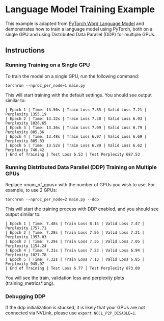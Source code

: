 # Language Model Training Example

This example is adapted from [PyTorch Word Language Model](https://github.com/pytorch/examples/tree/main/word_language_model) and demonstrates how to train a language model using PyTorch, both on a single GPU and using Distributed Data Parallel (DDP) for multiple GPUs.

## Instructions

### Running Training on a Single GPU
To train the model on a single GPU, run the following command:
```
torchrun --nproc_per_node=1 main.py
```

This will start training with the default settings. You should see output similar to:
```
| Epoch 1 | Time: 13.50s | Train Loss 7.85 | Valid Loss 7.21 | Perplexity 1355.19
| Epoch 2 | Time: 13.32s | Train Loss 7.30 | Valid Loss 6.93 | Perplexity 1026.65
| Epoch 3 | Time: 13.36s | Train Loss 7.09 | Valid Loss 6.79 | Perplexity 885.36
| Epoch 4 | Time: 13.48s | Train Loss 6.97 | Valid Loss 6.69 | Perplexity 805.83
| Epoch 5 | Time: 13.52s | Train Loss 6.89 | Valid Loss 6.62 | Perplexity 746.42
| End of Training | Test Loss 6.53 | Test Perplexity 687.53
```

### Running Distributed Data Parallel (DDP) Training on Multiple GPUs
Replace <num_of_gpus> with the number of GPUs you wish to use. For example, to use 2 GPUs:
```
torchrun --nproc_per_node=2 main.py --ddp
```

This will start the training process with DDP enabled, and you should see output similar to:
```
| Epoch 1 | Time: 7.48s | Train Loss 8.14 | Valid Loss 7.47 | Perplexity 1757.71
| Epoch 2 | Time: 7.28s | Train Loss 7.56 | Valid Loss 7.21 | Perplexity 1353.03
| Epoch 3 | Time: 7.29s | Train Loss 7.36 | Valid Loss 7.05 | Perplexity 1154.24
| Epoch 4 | Time: 7.31s | Train Loss 7.23 | Valid Loss 6.94 | Perplexity 1027.78
| Epoch 5 | Time: 7.32s | Train Loss 7.13 | Valid Loss 6.85 | Perplexity 945.97
| End of Training | Test Loss 6.77 | Test Perplexity 873.09
```

You will see the train, validation loss and perplexity plots (training\_metrics*.png).

### Debugging DDP
If the ddp initialization is stucked, it is likely that your GPUs are not connected via NVLink, please use `export NCCL_P2P_DISABLE=1`.
